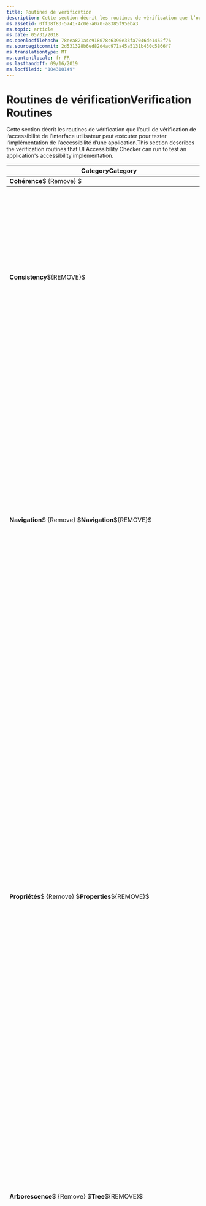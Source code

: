 ```yaml
---
title: Routines de vérification
description: Cette section décrit les routines de vérification que l’outil de vérification de l’accessibilité de l’interface utilisateur peut exécuter pour tester l’implémentation de l’accessibilité d’une application.
ms.assetid: 0ff38f83-5741-4c0e-a070-a8385f95eba3
ms.topic: article
ms.date: 05/31/2018
ms.openlocfilehash: 78eea821a4c918078c6390e33fa7046de1452f76
ms.sourcegitcommit: 2d531328b6ed82d4ad971a45a5131b430c5866f7
ms.translationtype: MT
ms.contentlocale: fr-FR
ms.lasthandoff: 09/16/2019
ms.locfileid: "104310149"
---
```

# <a name="verification-routines"></a><span data-ttu-id="ced37-103">Routines de vérification</span><span class="sxs-lookup"><span data-stu-id="ced37-103">Verification Routines</span></span>

<span data-ttu-id="ced37-104">Cette section décrit les routines de vérification que l’outil de vérification de l’accessibilité de l’interface utilisateur peut exécuter pour tester l’implémentation de l’accessibilité d’une application.</span><span class="sxs-lookup"><span data-stu-id="ced37-104">This section describes the verification routines that UI Accessibility Checker can run to test an application's accessibility implementation.</span></span>



<table>
<thead>
<tr class="header">
<th><span data-ttu-id="ced37-105">Category</span><span class="sxs-lookup"><span data-stu-id="ced37-105">Category</span></span></th>
<th><span data-ttu-id="ced37-106">Routine</span><span class="sxs-lookup"><span data-stu-id="ced37-106">Routine</span></span></th>
<th><span data-ttu-id="ced37-107">Description</span><span class="sxs-lookup"><span data-stu-id="ced37-107">Description</span></span></th>
</tr><span data-ttu-id="ced37-108">
</thead>
<tbody>
<tr class="odd">
<td rowspan="2"><strong>Cohérence</strong>$ {Remove} $</span><span class="sxs-lookup"><span data-stu-id="ced37-108">
</thead>
<tbody>
<tr class="odd">
<td rowspan="2"><strong>Consistency</strong>${REMOVE}$</span></span><br />
</td>
<td><span data-ttu-id="ced37-109"><strong>ScreenReader</strong></span><span class="sxs-lookup"><span data-stu-id="ced37-109"><strong>ScreenReader</strong></span></span></td>
<td><span data-ttu-id="ced37-110">Compile tous les éléments visibles dans la cible de vérification et les affiche dans un contrôle ListView dans l’ordre dans lequel un lecteur d’écran standard les annonce à un utilisateur.</span><span class="sxs-lookup"><span data-stu-id="ced37-110">Compiles all visible elements in the verification target and displays them in a ListView control in the order that a standard screen reader announces them to a user.</span></span></td>
</tr>
<tr class="even">
<td><span data-ttu-id="ced37-111"><strong>UiaScreenReader</strong></span><span class="sxs-lookup"><span data-stu-id="ced37-111"><strong>UiaScreenReader</strong></span></span></td>
<td><span data-ttu-id="ced37-112">Identique à <strong>Screenreader</strong>, mais pour les implémentations de UIA.</span><span class="sxs-lookup"><span data-stu-id="ced37-112">Same as <strong>ScreenReader</strong>, but for UIA implementations.</span></span></td>

</tr>
<tr class="odd">
<td rowspan="2"><span data-ttu-id="ced37-113"><strong>Navigation</strong>$ {Remove} $</span><span class="sxs-lookup"><span data-stu-id="ced37-113"><strong>Navigation</strong>${REMOVE}$</span></span><br />
</td>
<td><span data-ttu-id="ced37-114"><strong>CheckTreeDepth</strong></span><span class="sxs-lookup"><span data-stu-id="ced37-114"><strong>CheckTreeDepth</strong></span></span></td>
<td><span data-ttu-id="ced37-115">Envoie les caractères de tabulation (ou Maj + Tab) comme entrée à la cible de vérification pour confirmer que l’interface utilisateur de la cible n’est pas trop complexe ou inaccessible à l’aide de la navigation au clavier standard.</span><span class="sxs-lookup"><span data-stu-id="ced37-115">Sends Tab (or Shift+Tab) characters as input to the verification target to confirm that the target's UI isn't overly complex or inaccessible using standard keyboard navigation.</span></span></td>
</tr>
<tr class="even">
<td><span data-ttu-id="ced37-116"><strong>CheckTabbingUia</strong></span><span class="sxs-lookup"><span data-stu-id="ced37-116"><strong>CheckTabbingUia</strong></span></span></td>
<td><span data-ttu-id="ced37-117">Envoie les caractères de tabulation (ou Maj + Tab) comme entrée à la cible de vérification pour confirmer que tous les éléments pouvant être activés dans l’interface utilisateur sont accessibles de façon ordonnée et logique à l’aide de la navigation au clavier standard.</span><span class="sxs-lookup"><span data-stu-id="ced37-117">Sends Tab (or Shift+Tab) characters as input to the verification target to confirm that all focusable elements in the UI are reachable in an orderly, logical fashion using standard keyboard navigation.</span></span></td>

</tr>
<tr class="odd">
<td rowspan="5"><span data-ttu-id="ced37-118"><strong>Propriétés</strong>$ {Remove} $</span><span class="sxs-lookup"><span data-stu-id="ced37-118"><strong>Properties</strong>${REMOVE}$</span></span><br />
</td>
<td><span data-ttu-id="ced37-119"><strong>CheckRole</strong></span><span class="sxs-lookup"><span data-stu-id="ced37-119"><strong>CheckRole</strong></span></span></td>
<td><span data-ttu-id="ced37-120">Confirme que chaque élément pouvant être actif dans l’interface utilisateur signale un rôle MSAA logique et valide, et que le contrôle a une valeur comme requis par ce rôle.</span><span class="sxs-lookup"><span data-stu-id="ced37-120">Confirms that each focusable element in the UI reports a valid, logical MSAA role, and that the control has a value as required by that role.</span></span></td>
</tr>
<tr class="even">
<td><span data-ttu-id="ced37-121"><strong>CheckState</strong></span><span class="sxs-lookup"><span data-stu-id="ced37-121"><strong>CheckState</strong></span></span></td>
<td><span data-ttu-id="ced37-122">Confirme que chaque élément pouvant être actif dans l’interface utilisateur signale un État MSAA logique valide.</span><span class="sxs-lookup"><span data-stu-id="ced37-122">Confirms that each focusable element in the UI reports a valid, logical MSAA state.</span></span></td>

</tr>
<tr class="odd">
<td><span data-ttu-id="ced37-123"><strong>CheckName</strong></span><span class="sxs-lookup"><span data-stu-id="ced37-123"><strong>CheckName</strong></span></span></td>
<td><span data-ttu-id="ced37-124">Confirme que chaque élément pouvant être actif dans l’interface utilisateur signale un nom MSAA logique valide.</span><span class="sxs-lookup"><span data-stu-id="ced37-124">Confirms that each focusable element in the UI reports a valid, logical MSAA name.</span></span></td>

</tr>
<tr class="even">
<td><span data-ttu-id="ced37-125"><strong>CheckAccessKeys</strong></span><span class="sxs-lookup"><span data-stu-id="ced37-125"><strong>CheckAccessKeys</strong></span></span></td>
<td><span data-ttu-id="ced37-126">Confirme que les clés d’accès qui sont assignées aux éléments de la cible de vérification sont uniques dans la cible de vérification.</span><span class="sxs-lookup"><span data-stu-id="ced37-126">Confirms that access keys that are assigned to elements in the verification target are unique within the verification target.</span></span></td>

</tr>
<tr class="odd">
<td><span data-ttu-id="ced37-127"><strong>CheckBoundingRect</strong></span><span class="sxs-lookup"><span data-stu-id="ced37-127"><strong>CheckBoundingRect</strong></span></span></td>
<td><span data-ttu-id="ced37-128">Confirme que chaque élément pouvant être actif dans l’interface utilisateur possède un rectangle englobant qui peut être utilisé comme cible pour le test de positionnement.</span><span class="sxs-lookup"><span data-stu-id="ced37-128">Confirms that each focusable element in the UI has a bounding rectangle that can be used as a target for hit testing.</span></span></td>

</tr>
<tr class="even">
<td rowspan="2"><span data-ttu-id="ced37-129"><strong>Arborescence</strong>$ {Remove} $</span><span class="sxs-lookup"><span data-stu-id="ced37-129"><strong>Tree</strong>${REMOVE}$</span></span><br />
</td>
<td><span data-ttu-id="ced37-130"><strong>CheckParentChild</strong></span><span class="sxs-lookup"><span data-stu-id="ced37-130"><strong>CheckParentChild</strong></span></span></td>
<td><span data-ttu-id="ced37-131">Les relations parent et enfant dans l’arborescence d’éléments sont cohérentes et prévisibles.</span><span class="sxs-lookup"><span data-stu-id="ced37-131">Parent and child relationships in the element tree are consistent and predictable.</span></span></td>
</tr>
<tr class="odd">
<td><span data-ttu-id="ced37-132"><strong>CheckOrphanChildren</strong></span><span class="sxs-lookup"><span data-stu-id="ced37-132"><strong>CheckOrphanChildren</strong></span></span></td>
<td><span data-ttu-id="ced37-133">Confirme que chaque élément pouvant être actif dans l’interface utilisateur signale un parent MSAA valide.</span><span class="sxs-lookup"><span data-stu-id="ced37-133">Confirms that each focusable element in the UI reports a valid MSAA parent.</span></span></td>

</tr>
<tr class="even">
<td rowspan="6"><span data-ttu-id="ced37-134"><strong>Propriétés de UIA</strong>$ {Remove} $</span><span class="sxs-lookup"><span data-stu-id="ced37-134"><strong>UIA Properties</strong>${REMOVE}$</span></span><br />
</td>
<td><span data-ttu-id="ced37-135"><strong>CheckNameUIA</strong></span><span class="sxs-lookup"><span data-stu-id="ced37-135"><strong>CheckNameUIA</strong></span></span></td>
<td><span data-ttu-id="ced37-136">Confirme que chaque élément pouvant être actif dans l’interface utilisateur signale un nom UIA logique valide.</span><span class="sxs-lookup"><span data-stu-id="ced37-136">Confirms that each focusable element in the UI reports a valid, logical UIA name.</span></span></td>
</tr>
<tr class="odd">
<td><span data-ttu-id="ced37-137"><strong>CheckTreeDepthUIA</strong></span><span class="sxs-lookup"><span data-stu-id="ced37-137"><strong>CheckTreeDepthUIA</strong></span></span></td>
<td><span data-ttu-id="ced37-138">Envoie les caractères de tabulation (ou Maj + Tab) comme entrée à la cible de vérification pour confirmer que les éléments UIA de l’interface utilisateur de la cible ne sont pas trop complexes ou inaccessibles à l’aide de la navigation au clavier standard.</span><span class="sxs-lookup"><span data-stu-id="ced37-138">Sends Tab (or Shift+Tab) characters as input to the verification target to confirm that to UIA elements in the target's UI aren't overly complex or inaccessible using standard keyboard navigation.</span></span></td>

</tr>
<tr class="even">
<td><span data-ttu-id="ced37-139"><strong>CheckStateUIA</strong></span><span class="sxs-lookup"><span data-stu-id="ced37-139"><strong>CheckStateUIA</strong></span></span></td>
<td><span data-ttu-id="ced37-140">Confirme que chaque élément pouvant être actif dans l’interface utilisateur signale un État UIA logique valide.</span><span class="sxs-lookup"><span data-stu-id="ced37-140">Confirms that each focusable element in the UI reports a valid, logical UIA state.</span></span></td>

</tr>
<tr class="odd">
<td><span data-ttu-id="ced37-141"><strong>CheckAccessKeysUIA</strong></span><span class="sxs-lookup"><span data-stu-id="ced37-141"><strong>CheckAccessKeysUIA</strong></span></span></td>
<td><span data-ttu-id="ced37-142">Confirme que les éléments frères n’ont pas les mêmes accès et/ou touche accélérateur.</span><span class="sxs-lookup"><span data-stu-id="ced37-142">Confirms that sibling elements do not have the same access and/or accelerator key.</span></span></td>

</tr>
<tr class="even">
<td><span data-ttu-id="ced37-143"><strong>CheckBoundingRectUIA</strong></span><span class="sxs-lookup"><span data-stu-id="ced37-143"><strong>CheckBoundingRectUIA</strong></span></span></td>
<td><span data-ttu-id="ced37-144">Confirme que chaque élément UIA pouvant être actif dans l’interface utilisateur possède un rectangle englobant qui peut être utilisé comme cible pour le test de positionnement.</span><span class="sxs-lookup"><span data-stu-id="ced37-144">Confirms that each focusable UIA element in the UI has a bounding rectangle that can be used as a target for hit testing.</span></span></td>

</tr>
<tr class="odd">
<td><span data-ttu-id="ced37-145"><strong>CheckControlTypeUIA</strong></span><span class="sxs-lookup"><span data-stu-id="ced37-145"><strong>CheckControlTypeUIA</strong></span></span></td>
<td><span data-ttu-id="ced37-146">Confirme que chaque élément pouvant être actif dans l’interface utilisateur signale un type de contrôle UIA logique valide.</span><span class="sxs-lookup"><span data-stu-id="ced37-146">Confirms that each focusable element in the UI reports a valid, logical UIA control type.</span></span></td>

</tr>
<tr class="even">
<td rowspan="3"><span data-ttu-id="ced37-147"><strong>Arborescence UIA</strong>$ {Remove} $</span><span class="sxs-lookup"><span data-stu-id="ced37-147"><strong>UIA Tree</strong>${REMOVE}$</span></span><br />
</td>
<td><span data-ttu-id="ced37-148"><strong>CheckNavigateUia</strong></span><span class="sxs-lookup"><span data-stu-id="ced37-148"><strong>CheckNavigateUia</strong></span></span></td>
<td><span data-ttu-id="ced37-149">Confirme que le TreeWalker UIA peut naviguer dans les enfants d’un élément.</span><span class="sxs-lookup"><span data-stu-id="ced37-149">Confirms that the UIA TreeWalker can navigate through an element's children.</span></span></td>
</tr>
<tr class="odd">
<td><span data-ttu-id="ced37-150"><strong>CheckOrphanChildrenUia</strong></span><span class="sxs-lookup"><span data-stu-id="ced37-150"><strong>CheckOrphanChildrenUia</strong></span></span></td>
<td><span data-ttu-id="ced37-151">Confirme que chaque élément pouvant être actif dans l’interface utilisateur signale un parent UIA valide.</span><span class="sxs-lookup"><span data-stu-id="ced37-151">Confirms that each focusable element in the UI reports a valid UIA parent.</span></span></td>

</tr>
<tr class="even">
<td><span data-ttu-id="ced37-152"><strong>CheckSiblingsUia</strong></span><span class="sxs-lookup"><span data-stu-id="ced37-152"><strong>CheckSiblingsUia</strong></span></span></td>
<td><span data-ttu-id="ced37-153">Confirme que les éléments frères n’ont pas le même nom : les paires ControlType, ni les mêmes AutomationId.</span><span class="sxs-lookup"><span data-stu-id="ced37-153">Confirms that sibling elements do not have the same Name:ControlType pairs, nor the same AutomationId's.</span></span></td>

</tr>
<tr class="odd">
<td><span data-ttu-id="ced37-154"><strong>Vérifications Web</strong>de $ {ROWSPAN9} $ Aria $ {Remove} $</span><span class="sxs-lookup"><span data-stu-id="ced37-154">${ROWSPAN9}$<strong>ARIA Web Verifications</strong>${REMOVE}$</span></span><br />
</td>
<td><span data-ttu-id="ced37-155"><strong>CheckARIARole</strong></span><span class="sxs-lookup"><span data-stu-id="ced37-155"><strong>CheckARIARole</strong></span></span></td>
<td><span data-ttu-id="ced37-156">Confirme que tous les éléments ont un rôle ARIA valide.</span><span class="sxs-lookup"><span data-stu-id="ced37-156">Confirms that all elements have a valid ARIA role.</span></span> <span data-ttu-id="ced37-157">La balise HTML et le rôle ARIA associés sont des éléments d’information dont les rôles non valides sont signalés comme des erreurs.</span><span class="sxs-lookup"><span data-stu-id="ced37-157">The associated HTML tag and ARIA role are information elements with invalid roles flagged as errors.</span></span></td>
</tr>
<tr class="even">
<td><span data-ttu-id="ced37-158"><strong>CheckLabel</strong></span><span class="sxs-lookup"><span data-stu-id="ced37-158"><strong>CheckLabel</strong></span></span></td>
<td><span data-ttu-id="ced37-159">Confirme que chaque élément avec un rôle d’entrée, de bouton, d’image ou de repère a une étiquette.</span><span class="sxs-lookup"><span data-stu-id="ced37-159">Confirms each element with input, button, image-button, or landmark role has a label.</span></span></td>

</tr>
<tr class="odd">
<td><span data-ttu-id="ced37-160"><strong>CheckRangeControls</strong></span><span class="sxs-lookup"><span data-stu-id="ced37-160"><strong>CheckRangeControls</strong></span></span></td>
<td><span data-ttu-id="ced37-161">Confirme que les contrôles de plage avec le curseur ou le rôle de barre de progression ont des attributs ARIA appropriés définis.</span><span class="sxs-lookup"><span data-stu-id="ced37-161">Confirms range controls with slider or progress bar role have proper ARIA attributes defined.</span></span></td>

</tr>
<tr class="even">
<td><span data-ttu-id="ced37-162"><strong>CheckContainerRole</strong></span><span class="sxs-lookup"><span data-stu-id="ced37-162"><strong>CheckContainerRole</strong></span></span></td>
<td><span data-ttu-id="ced37-163">Confirme qu’un élément, ou au moins un de ses enfants, a l’élément OnKeyDown/OnKeyPress défini.</span><span class="sxs-lookup"><span data-stu-id="ced37-163">Confirms an element, or at least one of its children, has onkeydown/onkeypress defined.</span></span></td>

</tr>
<tr class="odd">
<td><span data-ttu-id="ced37-164"><strong>CheckLayoutTable</strong></span><span class="sxs-lookup"><span data-stu-id="ced37-164"><strong>CheckLayoutTable</strong></span></span></td>
<td><span data-ttu-id="ced37-165">Confirme qu’une mise en page de table a un résumé/th/Aria-DescribedBy inclus.</span><span class="sxs-lookup"><span data-stu-id="ced37-165">Confirms a table layout has a summary/th/aria-describedby included.</span></span></td>

</tr>
<tr class="even">
<td><span data-ttu-id="ced37-166"><strong>CheckGridStructure</strong></span><span class="sxs-lookup"><span data-stu-id="ced37-166"><strong>CheckGridStructure</strong></span></span></td>
<td><span data-ttu-id="ced37-167">Confirme qu’un élément qui n’est pas une table avec un rôle de grille a une structure de grille>ligne>GridCell avec des attributs associés.</span><span class="sxs-lookup"><span data-stu-id="ced37-167">Confirms a non-table element with grid role has a structure of grid>row>gridcell with associated attributes.</span></span></td>

</tr>
<tr class="odd">
<td><span data-ttu-id="ced37-168"><strong>CheckDataTable</strong></span><span class="sxs-lookup"><span data-stu-id="ced37-168"><strong>CheckDataTable</strong></span></span></td>
<td><span data-ttu-id="ced37-169">Confirme les propriétés des tables de données.</span><span class="sxs-lookup"><span data-stu-id="ced37-169">Confirms the properties of data tables.</span></span></td>

</tr>
<tr class="even">
<td><span data-ttu-id="ced37-170"><strong>CheckActiveDescendants</strong></span><span class="sxs-lookup"><span data-stu-id="ced37-170"><strong>CheckActiveDescendants</strong></span></span></td>
<td><span data-ttu-id="ced37-171">Confirme les propriétés des éléments avec un descendant actif défini.</span><span class="sxs-lookup"><span data-stu-id="ced37-171">Confirms the properties of elements with an active descendant defined.</span></span></td>

</tr>
<tr class="odd">
<td><span data-ttu-id="ced37-172"><strong>CheckElementsWithClickHandler</strong></span><span class="sxs-lookup"><span data-stu-id="ced37-172"><strong>CheckElementsWithClickHandler</strong></span></span></td>
<td><span data-ttu-id="ced37-173">Confirme l’index de tabulation des éléments avec des gestionnaires de clic.</span><span class="sxs-lookup"><span data-stu-id="ced37-173">Confirms the tab index of elements with click handlers.</span></span></td>

</tr>
<tr class="even">
<td rowspan="3"><span data-ttu-id="ced37-174"><strong>Vérifications Web</strong>$ {Remove} $</span><span class="sxs-lookup"><span data-stu-id="ced37-174"><strong>Web Verifications</strong>${REMOVE}$</span></span><br />
</td>
<td><span data-ttu-id="ced37-175"><strong>CheckHtml (Web)</strong></span><span class="sxs-lookup"><span data-stu-id="ced37-175"><strong>CheckHtml (Web)</strong></span></span></td>
<td><span data-ttu-id="ced37-176">Confirme différentes caractéristiques HTML, telles que les en-têtes, le nom, les cadres et les titres.</span><span class="sxs-lookup"><span data-stu-id="ced37-176">Confirms various HTML characteristics such as headers, name, frames, and titles.</span></span></td>
</tr>
<tr class="odd">
<td><span data-ttu-id="ced37-177"><strong>CheckName (Web)</strong></span><span class="sxs-lookup"><span data-stu-id="ced37-177"><strong>CheckName (Web)</strong></span></span></td>
<td><span data-ttu-id="ced37-178">Confirme les caractéristiques de nom, telles que la longueur, les caractères non valides et l’inclusion de rôle.</span><span class="sxs-lookup"><span data-stu-id="ced37-178">Confirms name characteristics such as length, invalid characters, and role inclusion.</span></span></td>

</tr>
<tr class="even">
<td><span data-ttu-id="ced37-179"><strong>CheckRole (Web)</strong></span><span class="sxs-lookup"><span data-stu-id="ced37-179"><strong>CheckRole (Web)</strong></span></span></td>
<td><span data-ttu-id="ced37-180">Confirme les rôles non valides, les rôles qui doivent avoir des valeurs, et/ou les rôles qui ne sont pas implémentés.</span><span class="sxs-lookup"><span data-stu-id="ced37-180">Confirms invalid roles, roles that should have values, and/or roles not implemented.</span></span></td>

</tr>
</tbody>
</table>



 

## <a name="related-topics"></a><span data-ttu-id="ced37-181">Rubriques connexes</span><span class="sxs-lookup"><span data-stu-id="ced37-181">Related topics</span></span>

<dl> <dt>

[<span data-ttu-id="ced37-182">Vérificateur d’accessibilité de l’interface utilisateur</span><span class="sxs-lookup"><span data-stu-id="ced37-182">UI Accessibility Checker</span></span>](ui-accessibility-checker.md)
</dt> </dl>

 

 





